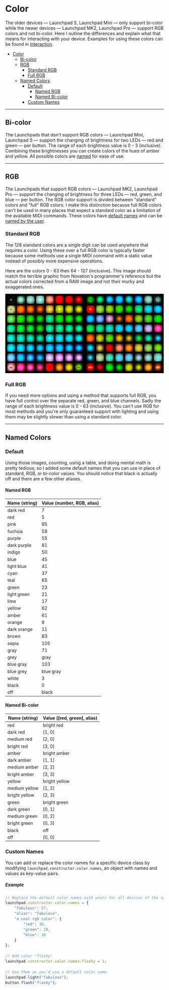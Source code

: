 # Color
The older devices — Launchpad S, Launchpad Mini — only support bi-color while the newer devices — Launchpad MK2, Launchpad Pro — support RGB colors and not bi-color. Here I outline the differences and explain what that means for interacting with your device. Examples for using these colors can be found in [Interaction](interaction.md).

<!-- TOC depthFrom:1 depthTo:4 withLinks:1 updateOnSave:1 orderedList:0 -->

- [Color](#color)
	- [Bi-color](#bi-color)
	- [RGB](#rgb)
		- [Standard RGB](#standard-rgb)
		- [Full RGB](#full-rgb)
	- [Named Colors](#named-colors)
		- [Default](#default)
			- [Named RGB](#named-rgb)
			- [Named Bi-color](#named-bi-color)
		- [Custom Names](#custom-names)

<!-- /TOC -->


---


## Bi-color
The Launchpads that don't support RGB colors — Launchpad Mini, Launchpad S — support the changing of brightness for two LEDs — red and green — per button. The range of each brightness value is 0 - 3 (inclusive). Combining these brightnesses you can create colors of the hues of amber and yellow. All possible colors are [named](#named-bi-color) for ease of use.


---


## RGB
The Launchpads that support RGB colors — Launchpad MK2, Launchpad Pro — support the changing of brightness for three LEDs — red, green, and blue — per button. The RGB color support is divided between "standard" colors and "full" RGB colors. I make this distinction because full RGB colors can't be used in many places that expect a standard color as a limitation of the available MIDI commands. These colors have [default names](#named-rgb) and can be [named by the user](#custom-names).

### Standard RGB
The 128 standard colors are a single digit can be used anywhere that requires a color. Using these over a full RGB color is typically faster because some methods use a single MIDI command with a static value instead of possibly more expensive operations.

Here are the colors 0 - 63 then 64 - 127 (inclusive). This image should match the terrible graphic from Novation's programmer's reference but the actual colors corrected from a RAW image and not their murky and exaggerated ones.

![Standard RGB Colors](images/rgb-colors.png)


### Full RGB
If you need more options and using a method that supports full RGB, you have full control over the separate red, green, and blue channels. Sadly the range of each brightness value is 0 - 63 (inclusive). You can't use RGB for most methods and you're only guaranteed support with lighting and using them may be slightly slower than using a standard color.

---


## Named Colors

### Default
Using those images, counting, using a table, and doing mental math is pretty tedious; so I added some default names that you can use in place of standard, RGB, or bi-color values. You should notice that black is actually off and there are a few other aliases.

#### Named RGB
| Name (string) | Value (number, RGB, alias) |
|---------------|----------------------------|
| dark red      | 7                          |
| red           | 5                          |
| pink          | 95                         |
| fuchsia       | 58                         |
| purple        | 55                         |
| dark purple   | 81                         |
| indigo        | 50                         |
| blue          | 45                         |
| light blue    | 41                         |
| cyan          | 37                         |
| teal          | 65                         |
| green         | 23                         |
| light green   | 21                         |
| lime          | 17                         |
| yellow        | 62                         |
| amber         | 61                         |
| orange        | 9                          |
| dark orange   | 11                         |
| brown         | 83                         |
| sepia         | 105                        |
| gray          | 71                         |
| grey          | gray                       |
| blue gray     | 103                        |
| blue grey     | blue gray                  |
| white         | 3                          |
| black         | 0                          |
| off           | black                      |

#### Named Bi-color
| Name (string) | Value ([red, green], alias) |
|---------------|-----------------------------|
| red           | bright red                  |
| dark red      | [1, 0]                      |
| medium red    | [2, 0]                      |
| bright red    | [3, 0]                      |
| amber         | bright amber                |
| dark amber    | [1, 1]                      |
| medium amber  | [2, 2]                      |
| bright amber  | [3, 3]                      |
| yellow        | bright yellow               |
| medium yellow | [1, 2]                      |
| bright yellow | [2, 3]                      |
| green         | bright green                |
| dark green    | [0, 1]                      |
| medium green  | [0, 2]                      |
| bright green  | [0, 3]                      |
| black         | off                         |
| off           | [0, 0]                      |

### Custom Names
You can add or replace the color names for a specific device class by modifying `launchpad.constructor.color.names`, an object with names and values as key-value pairs.
##### Example
```js
// Replace the default color names with yours for all devices of the same class
launchpad.constructor.color.names = {
	"fabulous": 57,
	"alias": "fabulous",
	"a cool rgb color": {
		"red": 10,
		"green": 20,
		"blue": 30
	}
};

// Add color "flashy"
launchpad.constructor.color.names.flashy = 1;

// Use them as you'd use a default color name
launchpad.light("fabulous");
button.flash("flashy");
```
